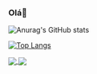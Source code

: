 ### Olá👋

 
![Anurag's GitHub stats](https://github-readme-stats.vercel.app/api?username=MatheusJoelho&show_icons=true&theme=radical)
         
     
[![Top Langs](https://github-readme-stats.vercel.app/api/top-langs/?username=MatheusJoelho&layout=compact&theme=radical)](https://github.com/anuraghazra/github-readme-stats)
        



<a href="https://github.com/anuraghazra/github-readme-stats">
  <img align="center" src="https://github-readme-stats.vercel.app/api/pin/?username=anuraghazra&repo=github-readme-stats" />
</a>
<a href="[https://github.com/anuraghazra/convoychat](https://github.com/anuraghazra/github-readme-stats)">
  <img align="center" src="[https://github-readme-stats.vercel.app/api/pin/?username=anuraghazra&repo=convoychat](https://github-readme-stats.vercel.app/api/top-langs/?username=MatheusJoelho&layout=compact&theme=radical)" />
</a>
